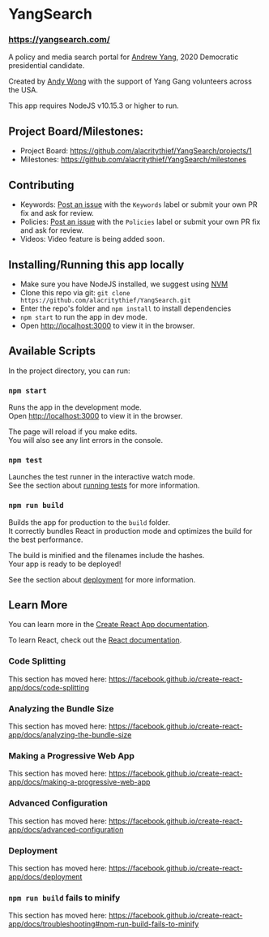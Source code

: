 # YangSearch
### https://yangsearch.com/

A policy and media search portal for [Andrew Yang](https://www.yang2020.com/), 2020 Democratic presidential candidate.

Created by [Andy Wong](https://github.com/alacritythief) with the support of Yang Gang volunteers across the USA.

This app requires NodeJS v10.15.3 or higher to run.

## Project Board/Milestones:
* Project Board: https://github.com/alacritythief/YangSearch/projects/1
* Milestones: https://github.com/alacritythief/YangSearch/milestones

## Contributing
* Keywords: [Post an issue](https://github.com/alacritythief/YangSearch/issues) with the `Keywords` label or submit your own PR fix and ask for review.
* Policies: [Post an issue](https://github.com/alacritythief/YangSearch/issues) with the `Policies` label or submit your own PR fix and ask for review.
* Videos: Video feature is being added soon.

## Installing/Running this app locally

* Make sure you have NodeJS installed, we suggest using [NVM](https://github.com/nvm-sh/nvm)
* Clone this repo via git: `git clone https://github.com/alacritythief/YangSearch.git`
* Enter the repo's folder and `npm install` to install dependencies 
* `npm start` to run the app in dev mode.
* Open [http://localhost:3000](http://localhost:3000) to view it in the browser.

## Available Scripts

In the project directory, you can run:

### `npm start`

Runs the app in the development mode.<br>
Open [http://localhost:3000](http://localhost:3000) to view it in the browser.

The page will reload if you make edits.<br>
You will also see any lint errors in the console.

### `npm test`

Launches the test runner in the interactive watch mode.<br>
See the section about [running tests](https://facebook.github.io/create-react-app/docs/running-tests) for more information.

### `npm run build`

Builds the app for production to the `build` folder.<br>
It correctly bundles React in production mode and optimizes the build for the best performance.

The build is minified and the filenames include the hashes.<br>
Your app is ready to be deployed!

See the section about [deployment](https://facebook.github.io/create-react-app/docs/deployment) for more information.

## Learn More

You can learn more in the [Create React App documentation](https://facebook.github.io/create-react-app/docs/getting-started).

To learn React, check out the [React documentation](https://reactjs.org/).

### Code Splitting

This section has moved here: https://facebook.github.io/create-react-app/docs/code-splitting

### Analyzing the Bundle Size

This section has moved here: https://facebook.github.io/create-react-app/docs/analyzing-the-bundle-size

### Making a Progressive Web App

This section has moved here: https://facebook.github.io/create-react-app/docs/making-a-progressive-web-app

### Advanced Configuration

This section has moved here: https://facebook.github.io/create-react-app/docs/advanced-configuration

### Deployment

This section has moved here: https://facebook.github.io/create-react-app/docs/deployment

### `npm run build` fails to minify

This section has moved here: https://facebook.github.io/create-react-app/docs/troubleshooting#npm-run-build-fails-to-minify
